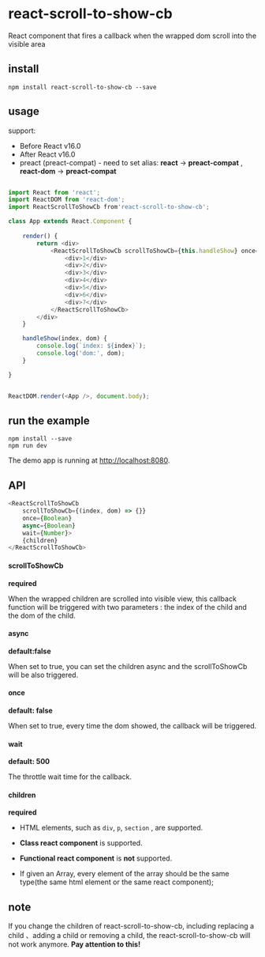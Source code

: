# react-scroll-to-show-cb

React component that fires a callback when the wrapped dom scroll into the visible area

## install
```npm
npm install react-scroll-to-show-cb --save
```
## usage
support:  
  - Before React v16.0 
  - After React v16.0 
  - preact (preact-compat) - need to set alias: **react** -> **preact-compat** , **react-dom** -> **preact-compat** 

```javascript

import React from 'react';
import ReactDOM from 'react-dom';
import ReactScrollToShowCb from'react-scroll-to-show-cb';

class App extends React.Component {
    
    render() {
        return <div>
            <ReactScrollToShowCb scrollToShowCb={this.handleShow} once={true} wait={500}>
                <div>1</div>
                <div>2</div>
                <div>3</div>
                <div>4</div>
                <div>5</div>
                <div>6</div>
                <div>7</div>
            </ReactScrollToShowCb>
        </div>
    }

    handleShow(index, dom) {
        console.log(`index: ${index}`);
        console.log('dom:', dom);
    }

}


ReactDOM.render(<App />, document.body);

```

## run the example
```npm
npm install --save
npm run dev
```
The demo app is running at  [http://localhost:8080](http://localhost:8080).

## API
```javascript
<ReactScrollToShowCb
    scrollToShowCb={(index, dom) => {}} 
    once={Boolean} 
    async={Boolean}
    wait={Number}> 
    {children}     
</ReactScrollToShowCb>
```

#### scrollToShowCb

**required**

When the wrapped children are scrolled into visible view, this callback function will be triggered with two parameters : the index of the child and the dom of the child.

#### async

**default:false**

When set to true, you can set the children async and the scrollToShowCb will be also triggered.

#### once

**default: false** 

When set to true, every time the dom showed, the callback will be triggered.


#### wait

**default: 500**

The throttle wait time for the callback.

#### children

**required**

- HTML elements, such as `div`, `p`, `section` , are supported.

- **Class react component** is supported.

- **Functional react component** is **not** supported.

- If given an Array, every element of the array should be the same type(the same html element or the same react component);

## note
If you change the children of react-scroll-to-show-cb,
including replacing a child 、adding a child or removing a child, the react-scroll-to-show-cb will not work anymore. **Pay attention to this!**












